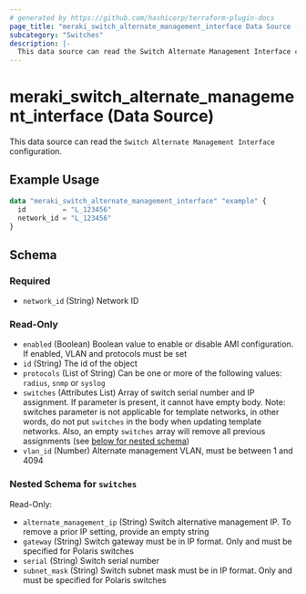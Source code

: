```yaml
---
# generated by https://github.com/hashicorp/terraform-plugin-docs
page_title: "meraki_switch_alternate_management_interface Data Source - terraform-provider-meraki"
subcategory: "Switches"
description: |-
  This data source can read the Switch Alternate Management Interface configuration.
---
```


# meraki_switch_alternate_management_interface (Data Source)

This data source can read the `Switch Alternate Management Interface` configuration.

## Example Usage

```terraform
data "meraki_switch_alternate_management_interface" "example" {
  id         = "L_123456"
  network_id = "L_123456"
}
```

<!-- schema generated by tfplugindocs -->
## Schema

### Required

- `network_id` (String) Network ID

### Read-Only

- `enabled` (Boolean) Boolean value to enable or disable AMI configuration. If enabled, VLAN and protocols must be set
- `id` (String) The id of the object
- `protocols` (List of String) Can be one or more of the following values: `radius`, `snmp` or `syslog`
- `switches` (Attributes List) Array of switch serial number and IP assignment. If parameter is present, it cannot have empty body. Note: switches parameter is not applicable for template networks, in other words, do not put `switches` in the body when updating template networks. Also, an empty `switches` array will remove all previous assignments (see [below for nested schema](#nestedatt--switches))
- `vlan_id` (Number) Alternate management VLAN, must be between 1 and 4094

<a id="nestedatt--switches"></a>
### Nested Schema for `switches`

Read-Only:

- `alternate_management_ip` (String) Switch alternative management IP. To remove a prior IP setting, provide an empty string
- `gateway` (String) Switch gateway must be in IP format. Only and must be specified for Polaris switches
- `serial` (String) Switch serial number
- `subnet_mask` (String) Switch subnet mask must be in IP format. Only and must be specified for Polaris switches
